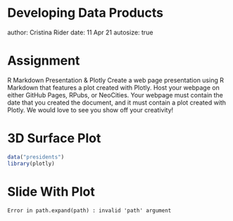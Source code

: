 Developing Data Products
========================================================
author: Cristina Rider
date: 11 Apr 21
autosize: true

Assignment
========================================================

R Markdown Presentation & Plotly
Create a web page presentation using R Markdown that features a plot created with Plotly. Host your webpage on either GitHub Pages, RPubs, or NeoCities. Your webpage must contain the date that you created the document, and it must contain a plot created with Plotly. We would love to see you show off your creativity!

3D Surface Plot
========================================================


```r
data("presidents")
library(plotly)
```

Slide With Plot
========================================================



```
Error in path.expand(path) : invalid 'path' argument
```

